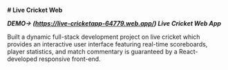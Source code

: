 **# Live Cricket Web**

**_DEMO-> (https://live-cricketapp-64779.web.app/) Live Cricket Web App_**

Built a dynamic full-stack development project on live cricket which provides an interactive user interface featuring real-time scoreboards, player statistics, and match commentary is guaranteed by a React- developed responsive front-end.
